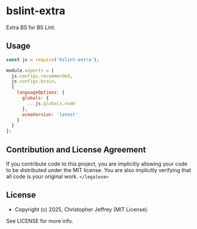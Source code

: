 # bslint-extra

Extra BS for BS Lint.

## Usage

``` js
const js = require('bslint-extra');

module.exports = [
  js.configs.recommended,
  js.configs.bcoin,
  {
    languageOptions: {
      globals: {
        ...js.globals.node
      },
      ecmaVersion: 'latest'
    }
  }
};
```

## Contribution and License Agreement

If you contribute code to this project, you are implicitly allowing your code
to be distributed under the MIT license. You are also implicitly verifying that
all code is your original work. `</legalese>`

## License

- Copyright (c) 2025, Christopher Jeffrey (MIT License).

See LICENSE for more info.
